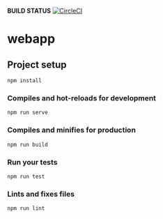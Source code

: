 **BUILD STATUS** [![CircleCI](https://circleci.com/gh/infinityworks/snail-x-core-vue.svg?style=svg)](https://circleci.com/gh/infinityworks/snail-x-core-vue)

# webapp

## Project setup
```
npm install
```

### Compiles and hot-reloads for development
```
npm run serve
```

### Compiles and minifies for production
```
npm run build
```

### Run your tests
```
npm run test
```

### Lints and fixes files
```
npm run lint
```
